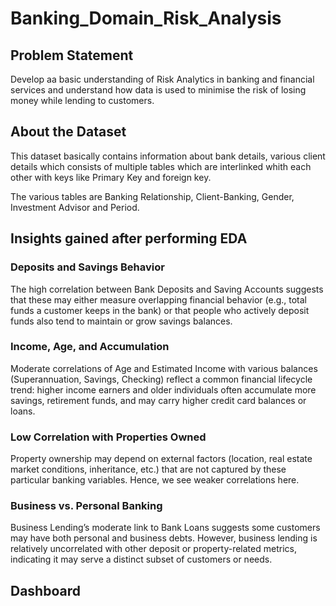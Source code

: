 # Banking_Domain_Risk_Analysis

## Problem Statement

Develop aa basic understanding of Risk Analytics in banking and financial services and understand how data is used to minimise the risk of losing money while lending to customers.

## About the Dataset

This dataset basically contains information about bank details, various client details which consists of multiple tables which are interlinked whith each other with keys like Primary Key and foreign key.

The various tables are Banking Relationship, Client-Banking, Gender, Investment Advisor and Period.

## Insights gained after performing EDA

### Deposits and Savings Behavior

The high correlation between Bank Deposits and Saving Accounts suggests that these may either measure overlapping financial behavior (e.g., total funds a customer keeps in the bank) or that people who actively deposit funds also tend to maintain or grow savings balances.


### Income, Age, and Accumulation

Moderate correlations of Age and Estimated Income with various balances (Superannuation, Savings, Checking) reflect a common financial lifecycle trend: higher income earners and older individuals often accumulate more savings, retirement funds, and may carry higher credit card balances or loans.


### Low Correlation with Properties Owned

Property ownership may depend on external factors (location, real estate market conditions, inheritance, etc.) that are not captured by these particular banking variables. Hence, we see weaker correlations here.


### Business vs. Personal Banking


Business Lending’s moderate link to Bank Loans suggests some customers may have both personal and business debts. However, business lending is relatively uncorrelated with other deposit or property-related metrics, indicating it may serve a distinct subset of customers or needs.


## Dashboard


